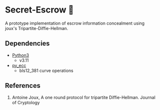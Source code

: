 # Secret-Escrow 🤫

A prototype implementation of escrow information concealment using joux's Tripartite-Diffie-Hellman.

## Dependencies

- [Python3](https://www.python.org/downloads/)
  - v3.11
- [py_ecc](https://github.com/ethereum/py_ecc)
  - bls12_381 curve operations

## References
1. Antoine Joux, A one round protocol for tripartite Diffie-Hellman. Journal of Cryptology
